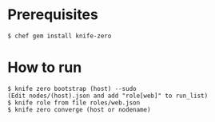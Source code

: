 # Prerequisites

    $ chef gem install knife-zero

# How to run

    $ knife zero bootstrap (host) --sudo
    (Edit nodes/(host).json and add "role[web]" to run_list)
    $ knife role from file roles/web.json
    $ knife zero converge (host or nodename)
